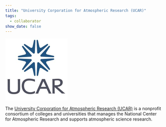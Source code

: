 ```yaml
---
title: "University Corporation for Atmospheric Research (UCAR)"
tags:
  - collaborator
show_date: false
---
```


![](featured.jpg)

The [University Corporation for Atmospheric Research (UCAR)](https://www.ucar.edu/) is a nonprofit consortium of colleges and universities that manages the National Center for Atmospheric Research and supports atmospheric science research.